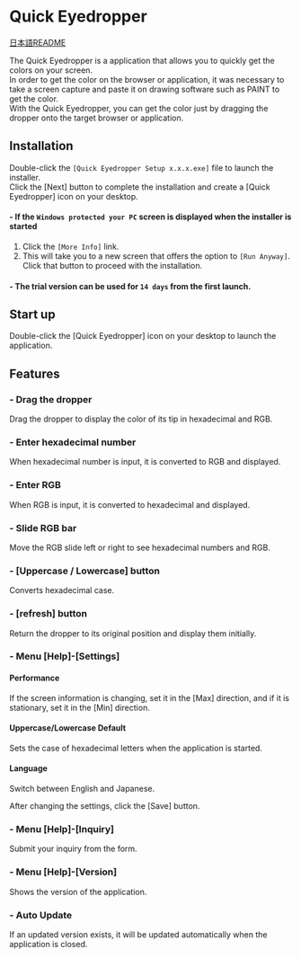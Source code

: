 # Quick Eyedropper

[日本語README](https://github.com/chatcreatif/readme/quick_eyedropper/ja/)

The Quick Eyedropper is a application that allows you to quickly get the colors on your screen.  
In order to get the color on the browser or application, it was necessary to take a screen capture and paste it on drawing software such as PAINT to get the color.  
With the Quick Eyedropper, you can get the color just by dragging the dropper onto the target browser or application.

## Installation

Double-click the `[Quick Eyedropper Setup x.x.x.exe]` file to launch the installer.  
Click the [Next] button to complete the installation and create a [Quick Eyedropper] icon on your desktop.

#### - If the `Windows protected your PC` screen is displayed when the installer is started
1. Click the `[More Info]` link.
1. This will take you to a new screen that offers the option to `[Run Anyway]`.  Click that button to proceed with the installation.

#### - The trial version can be used for `14 days` from the first launch.

## Start up

Double-click the [Quick Eyedropper] icon on your desktop to launch the application.

## Features

### - Drag the dropper

Drag the dropper to display the color of its tip in hexadecimal and RGB.

### - Enter hexadecimal number

When hexadecimal number is input, it is converted to RGB and displayed.

### - Enter RGB

When RGB is input, it is converted to hexadecimal and displayed.

### - Slide RGB bar

Move the RGB slide left or right to see hexadecimal numbers and RGB.

### - [Uppercase / Lowercase] button

Converts hexadecimal case.

### - [refresh] button

Return the dropper to its original position and display them initially.

### - Menu [Help]-[Settings]

#### Performance

If the screen information is changing, set it in the [Max] direction, and if it is stationary, set it in the [Min] direction.

#### Uppercase/Lowercase Default

Sets the case of hexadecimal letters when the application is started.

#### Language

Switch between English and Japanese.

After changing the settings, click the [Save] button.

### - Menu [Help]-[Inquiry]

Submit your inquiry from the form.

### - Menu [Help]-[Version]

Shows the version of the application.

### - Auto Update
If an updated version exists, it will be updated automatically when the application is closed.